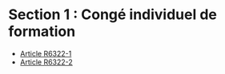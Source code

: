 # Section 1 : Congé individuel de formation

* [Article R6322-1](./LEGIARTI000018523268.md)
* [Article R6322-2](./LEGIARTI000018523266.md)
